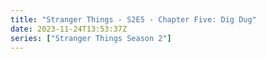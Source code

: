 ```yaml
---
title: "Stranger Things - S2E5 - Chapter Five: Dig Dug"
date: 2023-11-24T13:53:37Z
series: ["Stranger Things Season 2"]
---
```



<mux-player stream-type="on-demand"
  src="https://kp3d-my.sharepoint.com/personal/ryoo_kp3d_onmicrosoft_com/_layouts/15/download.aspx?share=EaeZZgnGOKFAqFlqHU1O8v4BxqJupArn2dNDoPKtWtkrjA" prefer-playback="mse" controls>
  </mux-player>
  
  
  <script src="https://cdn.jsdelivr.net/npm/@mux/mux-player"></script>
  
 <script type="application/ld+json">
 {
  "@context": "https://schema.org/",
  "@type": "VideoObject",
  "name": "Stranger Things - S2E5 - Chapter Five: Dig Dug",
  "contentUrl": "https://stream.mux.com/nKi8nwEheALZO77SUvxVAQ01VMMGExZL3Qy6hXQkaQ84.m3u8",
  "thumbnailUrl": "https://www.themoviedb.org/t/p/original/nviyFKko4Uk1mqHxehvxGhnMHFV.jpg?width=314&fit_mode=preserve&time=25",
  "uploadDate": "2023-11-24T13:53:37Z",
}

</script>

